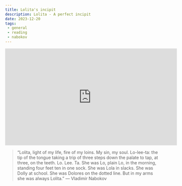 ```yaml
---
title: Lolita's incipit
description: Lolita - A perfect incipit
date: 2023-12-20
tags:
 - general
 - reading
 - nabokov
---
```

<iframe width="560" height="315" src="https://www.youtube.com/embed/8171K40pJho?si=JXqMtij9d-Iiehqp&amp;start=226&amp;end=246" title="YouTube video player" frameborder="0" allow="accelerometer; autoplay; clipboard-write; encrypted-media; gyroscope; picture-in-picture; web-share" allowfullscreen></iframe>

> “Lolita, light of my life, fire of my loins. My sin, my soul. Lo-lee-ta: the tip of the tongue taking a trip of three steps down the palate to tap, at three, on the teeth. Lo. Lee. Ta. She was Lo, plain Lo, in the morning, standing four feet ten in one sock. She was Lola in slacks. She was Dolly at school. She was Dolores on the dotted line. But in my arms she was always Lolita.” — Vladimir Nabokov